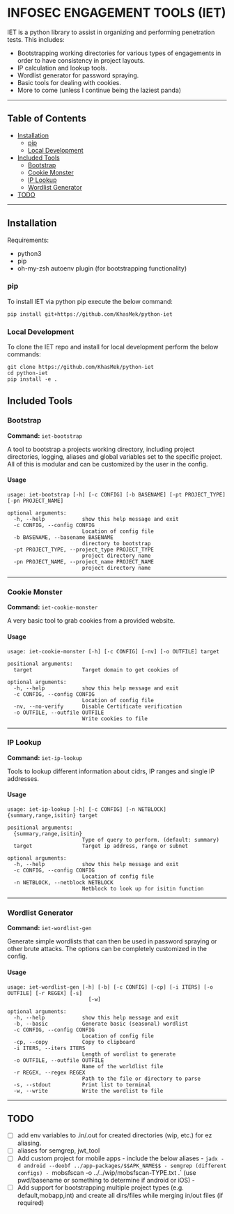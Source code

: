 # INFOSEC ENGAGEMENT TOOLS (IET)

IET is a python library to assist in organizing and performing penetration tests. This includes:

- Bootstrapping working directories for various types of engagements in order to have consistency in project layouts.
- IP calculation and lookup tools.
- Wordlist generator for password spraying.
- Basic tools for dealing with cookies.
- More to come (unless I continue being the laziest panda)

---

## Table of Contents

- [Installation](#installation)
  - [pip](#pip)
  - [Local Development](#local-development)
- [Included Tools](#included-tools)
  - [Bootstrap](#bootstrap)
  - [Cookie Monster](#cookie-monster)
  - [IP Lookup](#ip-lookup)
  - [Wordlist Generator](#wordlist-generator)
- [TODO](#todo)

---

## Installation

Requirements:

- python3
- pip
- oh-my-zsh autoenv plugin (for bootstrapping functionality)

### pip

To install IET via python pip execute the below command:

```shell
pip install git+https://github.com/KhasMek/python-iet
```

### Local Development

To clone the IET repo and install for local development perform the below commands:

```shell
git clone https://github.com/KhasMek/python-iet
cd python-iet
pip install -e .
```


## Included Tools

### Bootstrap

**Command:** `iet-bootstrap`

A tool to bootstrap a projects working directory, including project directories, logging, aliases and global variables set to the specific project. All of this is modular and can be customized by the user in the config.

#### Usage

```
usage: iet-bootstrap [-h] [-c CONFIG] [-b BASENAME] [-pt PROJECT_TYPE] [-pn PROJECT_NAME]

optional arguments:
  -h, --help            show this help message and exit
  -c CONFIG, --config CONFIG
                        Location of config file
  -b BASENAME, --basename BASENAME
                        directory to bootstrap
  -pt PROJECT_TYPE, --project_type PROJECT_TYPE
                        project directory name
  -pn PROJECT_NAME, --project_name PROJECT_NAME
                        project directory name
```

---

### Cookie Monster

**Command:** `iet-cookie-monster`

A very basic tool to grab cookies from a provided website.

#### Usage

```
usage: iet-cookie-monster [-h] [-c CONFIG] [-nv] [-o OUTFILE] target

positional arguments:
  target                Target domain to get cookies of

optional arguments:
  -h, --help            show this help message and exit
  -c CONFIG, --config CONFIG
                        Location of config file
  -nv, --no-verify      Disable Certificate verification
  -o OUTFILE, --outfile OUTFILE
                        Write cookies to file
```

---

### IP Lookup

**Command:** `iet-ip-lookup`

Tools to lookup different information about cidrs, IP ranges and single IP addresses.

#### Usage

```
usage: iet-ip-lookup [-h] [-c CONFIG] [-n NETBLOCK] {summary,range,isitin} target

positional arguments:
  {summary,range,isitin}
                        Type of query to perform. (default: summary)
  target                Target ip address, range or subnet

optional arguments:
  -h, --help            show this help message and exit
  -c CONFIG, --config CONFIG
                        Location of config file
  -n NETBLOCK, --netblock NETBLOCK
                        Netblock to look up for isitin function
```

---

### Wordlist Generator

**Command:** `iet-wordlist-gen`

Generate simple wordlists that can then be used in password spraying or other brute attacks. The options can be completely customized in the config.

#### Usage

```
usage: iet-wordlist-gen [-h] [-b] [-c CONFIG] [-cp] [-i ITERS] [-o OUTFILE] [-r REGEX] [-s]
                          [-w]

optional arguments:
  -h, --help            show this help message and exit
  -b, --basic           Generate basic (seasonal) wordlist
  -c CONFIG, --config CONFIG
                        Location of config file
  -cp, --copy           Copy to clipboard
  -i ITERS, --iters ITERS
                        Length of wordlist to generate
  -o OUTFILE, --outfile OUTFILE
                        Name of the worldlist file
  -r REGEX, --regex REGEX
                        Path to the file or directory to parse
  -s, --stdout          Print list to terminal
  -w, --write           Write the wordlist to file
```

---

## TODO

- [ ] add env variables to .in/.out for created directories (wip, etc.) for ez aliasing.
- [ ] aliases for semgrep, jwt_tool
- [ ] Add custom project for mobile apps - include the below aliases
        - `jadx -d android --deobf ../app-packages/$$APK_NAME$$
        - semgrep (different configs)
        - `mobsfscan -o ../../wip/mobsfscan-TYPE.txt .` (use pwd/basename or something to determine if android or iOS)
        -
- [ ] Add support for bootstrapping multiple project types (e.g. default,mobapp,int) and create all dirs/files while merging in/out files (if required)

